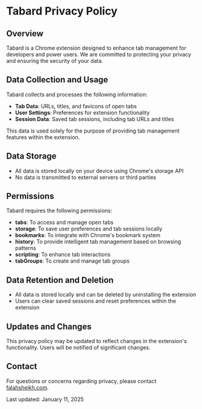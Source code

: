 # Tabard Privacy Policy

## Overview
Tabard is a Chrome extension designed to enhance tab management for developers and power users. We are committed to protecting your privacy and ensuring the security of your data.

## Data Collection and Usage
Tabard collects and processes the following information:

- **Tab Data**: URLs, titles, and favicons of open tabs
- **User Settings**: Preferences for extension functionality
- **Session Data**: Saved tab sessions, including tab URLs and titles

This data is used solely for the purpose of providing tab management features within the extension.

## Data Storage
- All data is stored locally on your device using Chrome's storage API
- No data is transmitted to external servers or third parties

## Permissions
Tabard requires the following permissions:

- **tabs**: To access and manage open tabs
- **storage**: To save user preferences and tab sessions locally
- **bookmarks**: To integrate with Chrome's bookmark system
- **history**: To provide intelligent tab management based on browsing patterns
- **scripting**: To enhance tab interactions
- **tabGroups**: To create and manage tab groups

## Data Retention and Deletion
- All data is stored locally and can be deleted by uninstalling the extension
- Users can clear saved sessions and reset preferences within the extension

## Updates and Changes
This privacy policy may be updated to reflect changes in the extension's functionality. Users will be notified of significant changes.

## Contact
For questions or concerns regarding privacy, please contact [falahsheikh.com](https://falahsheikh.com/#contact).

Last updated: January 11, 2025
